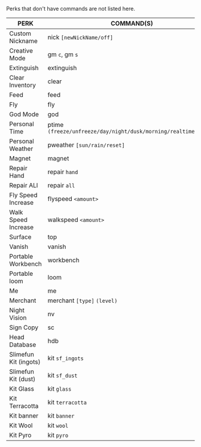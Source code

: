 Perks that don't have commands are not listed here.

| PERK                  | COMMAND(S)                                                      |
|-----------------------|-----------------------------------------------------------------|
| Custom Nickname       | nick `[newNickName/off]`                                        |
| Creative Mode         | gm `c`, gm `s`                                                  | 
| Extinguish            | extinguish                                                      |
| Clear Inventory       | clear                                                           |
| Feed                  | feed                                                            |
| Fly                   | fly                                                             |
| God Mode              | god                                                             |
| Personal Time         | ptime `(freeze/unfreeze/day/night/dusk/morning/realtime/reset)` |
| Personal Weather      | pweather `[sun/rain/reset]`                                     |
| Magnet                | magnet                                                          |
| Repair Hand           | repair `hand`                                                   |
| Repair ALl            | repair `all`                                                    |
| Fly Speed Increase    | flyspeed `<amount>`                                             |
| Walk Speed Increase   | walkspeed `<amount>`                                            |
| Surface               | top                                                             |
| Vanish                | vanish                                                          |
| Portable Workbench    | workbench                                                       |
| Portable loom         | loom                                                            |
| Me                    | me                                                              |
| Merchant              | merchant `[type]` `(level)`                                     |
| Night Vision          | nv                                                              |
| Sign Copy             | sc                                                              |
| Head Database         | hdb                                                             |
| Slimefun Kit (ingots) | kit `sf_ingots`                                                 |
| Slimefun Kit (dust)   | kit `sf_dust`                                                   |
| Kit Glass             | kit `glass`                                                     |
| Kit Terracotta        | kit `terracotta`                                                |
| Kit banner            | kit `banner`                                                    |
| Kit Wool              | kit `wool`                                                      |
| Kit Pyro              | kit `pyro`                                                      |